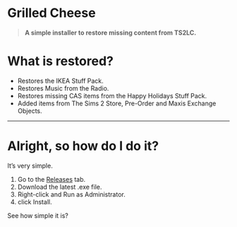 # Grilled Cheese
>**A simple installer to restore missing content from TS2LC.**

# **What is restored?**
- Restores the IKEA Stuff Pack.
- Restores Music from the Radio.
- Restores missing CAS items from the Happy Holidays Stuff Pack.
- Added items from The Sims 2 Store, Pre-Order and Maxis Exchange Objects.
---
# **Alright, so how do I do it?**
It’s very simple. 
1. Go to the [Releases](https://github.com/watheusctavares/Grilled-Cheese/releases) tab.
2. Download the latest .exe file.
3. Right-click and Run as Administrator. 
4. click Install. 

See how simple it is?
